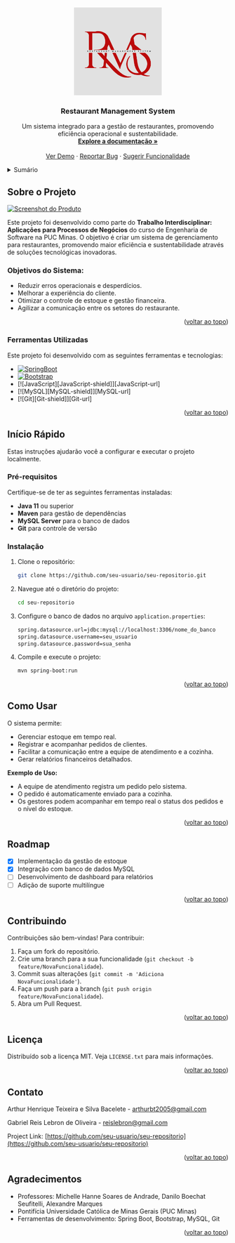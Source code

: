 <a id="readme-top"></a>

<!-- PROJECT LOGO -->
<br />
<div align="center">
  <a href="#">
    <img src="docs/images/LogoTI2.jpg" alt="Logo" width="200" height="200">
  </a>

  <h3 align="center">Restaurant Management System</h3>

  <p align="center">
    Um sistema integrado para a gestão de restaurantes, promovendo eficiência operacional e sustentabilidade.
    <br />
    <a href="#"><strong>Explore a documentação »</strong></a>
    <br />
    <br />
    <a href="#">Ver Demo</a>
    ·
    <a href="#">Reportar Bug</a>
    ·
    <a href="#">Sugerir Funcionalidade</a>
  </p>
</div>

<!-- TABLE OF CONTENTS -->
<details>
  <summary>Sumário</summary>
  <ol>
    <li>
      <a href="#sobre-o-projeto">Sobre o Projeto</a>
      <ul>
        <li><a href="#ferramentas-utilizadas">Ferramentas Utilizadas</a></li>
      </ul>
    </li>
    <li>
      <a href="#getting-started">Início Rápido</a>
      <ul>
        <li><a href="#prerequisitos">Pré-requisitos</a></li>
        <li><a href="#instalacao">Instalação</a></li>
      </ul>
    </li>
    <li><a href="#usage">Como Usar</a></li>
    <li><a href="#roadmap">Roadmap</a></li>
    <li><a href="#contribuindo">Contribuindo</a></li>
    <li><a href="#license">Licença</a></li>
    <li><a href="#contact">Contato</a></li>
    <li><a href="#acknowledgments">Agradecimentos</a></li>
  </ol>
</details>

<!-- ABOUT THE PROJECT -->
## Sobre o Projeto

[![Screenshot do Produto][product-screenshot]](https://example.com)

Este projeto foi desenvolvido como parte do **Trabalho Interdisciplinar: Aplicações para Processos de Negócios** do curso de Engenharia de Software na PUC Minas. O objetivo é criar um sistema de gerenciamento para restaurantes, promovendo maior eficiência e sustentabilidade através de soluções tecnológicas inovadoras.

### Objetivos do Sistema:
- Reduzir erros operacionais e desperdícios.
- Melhorar a experiência do cliente.
- Otimizar o controle de estoque e gestão financeira.
- Agilizar a comunicação entre os setores do restaurante.

<p align="right">(<a href="#readme-top">voltar ao topo</a>)</p>

### Ferramentas Utilizadas

Este projeto foi desenvolvido com as seguintes ferramentas e tecnologias:

- [![SpringBoot][SpringBoot-shield]][SpringBoot-url]
- [![Bootstrap][Bootstrap-shield]][Bootstrap-url]
- [![JavaScript][JavaScript-shield]][JavaScript-url]
- [![MySQL][MySQL-shield]][MySQL-url]
- [![Git][Git-shield]][Git-url]

<p align="right">(<a href="#readme-top">voltar ao topo</a>)</p>

<!-- GETTING STARTED -->
## Início Rápido

Estas instruções ajudarão você a configurar e executar o projeto localmente.

### Pré-requisitos

Certifique-se de ter as seguintes ferramentas instaladas:
- **Java 11** ou superior
- **Maven** para gestão de dependências
- **MySQL Server** para o banco de dados
- **Git** para controle de versão

### Instalação

1. Clone o repositório:
   ```bash
   git clone https://github.com/seu-usuario/seu-repositorio.git
   ```
2. Navegue até o diretório do projeto:
   ```bash
   cd seu-repositorio
   ```
3. Configure o banco de dados no arquivo `application.properties`:
   ```properties
   spring.datasource.url=jdbc:mysql://localhost:3306/nome_do_banco
   spring.datasource.username=seu_usuario
   spring.datasource.password=sua_senha
   ```
4. Compile e execute o projeto:
   ```bash
   mvn spring-boot:run
   ```

<p align="right">(<a href="#readme-top">voltar ao topo</a>)</p>

<!-- USAGE EXAMPLES -->
## Como Usar

O sistema permite:
- Gerenciar estoque em tempo real.
- Registrar e acompanhar pedidos de clientes.
- Facilitar a comunicação entre a equipe de atendimento e a cozinha.
- Gerar relatórios financeiros detalhados.

**Exemplo de Uso:**
- A equipe de atendimento registra um pedido pelo sistema.
- O pedido é automaticamente enviado para a cozinha.
- Os gestores podem acompanhar em tempo real o status dos pedidos e o nível do estoque.

<p align="right">(<a href="#readme-top">voltar ao topo</a>)</p>

<!-- ROADMAP -->
## Roadmap

- [x] Implementação da gestão de estoque
- [x] Integração com banco de dados MySQL
- [ ] Desenvolvimento de dashboard para relatórios
- [ ] Adição de suporte multilíngue

<p align="right">(<a href="#readme-top">voltar ao topo</a>)</p>

<!-- CONTRIBUTING -->
## Contribuindo

Contribuições são bem-vindas! Para contribuir:
1. Faça um fork do repositório.
2. Crie uma branch para a sua funcionalidade (`git checkout -b feature/NovaFuncionalidade`).
3. Commit suas alterações (`git commit -m 'Adiciona NovaFuncionalidade'`).
4. Faça um push para a branch (`git push origin feature/NovaFuncionalidade`).
5. Abra um Pull Request.

<p align="right">(<a href="#readme-top">voltar ao topo</a>)</p>

<!-- LICENSE -->
## Licença

Distribuído sob a licença MIT. Veja `LICENSE.txt` para mais informações.

<p align="right">(<a href="#readme-top">voltar ao topo</a>)</p>

<!-- CONTACT -->
## Contato

Arthur Henrique Teixeira e Silva Bacelete - arthurbt2005@gmail.com

Gabriel Reis Lebron de Oliveira - reislebron@gmail.com

Project Link: [https://github.com/seu-usuario/seu-repositorio](https://github.com/seu-usuario/seu-repositorio)

<p align="right">(<a href="#readme-top">voltar ao topo</a>)</p>

<!-- ACKNOWLEDGMENTS -->
## Agradecimentos

- Professores: Michelle Hanne Soares de Andrade, Danilo Boechat Seufitelli, Alexandre Marques
- Pontifícia Universidade Católica de Minas Gerais (PUC Minas)
- Ferramentas de desenvolvimento: Spring Boot, Bootstrap, MySQL, Git

<p align="right">(<a href="#readme-top">voltar ao topo</a>)</p>

<!-- SHIELDS -->
[SpringBoot-shield]: https://img.shields.io/badge/Spring_Boot-6DB33F?style=for-the-badge&logo=spring-boot&logoColor=white
[SpringBoot-url]: https://spring.io/projects/spring-boot
[Bootstrap-shield]: https://



<!-- MARKDOWN LINKS & IMAGES -->
<!-- https://www.markdownguide.org/basic-syntax/#reference-style-links -->

[contributors-shield]: https://img.shields.io/github/contributors/othneildrew/Best-README-Template.svg?style=for-the-badge
[contributors-url]: https://github.com/othneildrew/Best-README-Template/graphs/contributors
[forks-shield]: https://img.shields.io/github/forks/othneildrew/Best-README-Template.svg?style=for-the-badge
[forks-url]: https://github.com/othneildrew/Best-README-Template/network/members
[stars-shield]: https://img.shields.io/github/stars/othneildrew/Best-README-Template.svg?style=for-the-badge
[stars-url]: https://github.com/othneildrew/Best-README-Template/stargazers
[issues-shield]: https://img.shields.io/github/issues/othneildrew/Best-README-Template.svg?style=for-the-badge
[issues-url]: https://github.com/othneildrew/Best-README-Template/issues
[license-shield]: https://img.shields.io/github/license/othneildrew/Best-README-Template.svg?style=for-the-badge
[license-url]: https://github.com/othneildrew/Best-README-Template/blob/master/LICENSE.txt
[linkedin-shield]: https://img.shields.io/badge/-LinkedIn-black.svg?style=for-the-badge&logo=linkedin&colorB=555
[linkedin-url]: https://linkedin.com/in/othneildrew
[product-screenshot]: images/screenshot.png
[Next.js]: https://img.shields.io/badge/next.js-000000?style=for-the-badge&logo=nextdotjs&logoColor=white
[Next-url]: https://nextjs.org/
[React.js]: https://img.shields.io/badge/React-20232A?style=for-the-badge&logo=react&logoColor=61DAFB
[React-url]: https://reactjs.org/
[Vue.js]: https://img.shields.io/badge/Vue.js-35495E?style=for-the-badge&logo=vuedotjs&logoColor=4FC08D
[Vue-url]: https://vuejs.org/
[Angular.io]: https://img.shields.io/badge/Angular-DD0031?style=for-the-badge&logo=angular&logoColor=white
[Angular-url]: https://angular.io/
[Svelte.dev]: https://img.shields.io/badge/Svelte-4A4A55?style=for-the-badge&logo=svelte&logoColor=FF3E00
[Svelte-url]: https://svelte.dev/
[Laravel.com]: https://img.shields.io/badge/Laravel-FF2D20?style=for-the-badge&logo=laravel&logoColor=white
[Laravel-url]: https://laravel.com
[Bootstrap.com]: https://img.shields.io/badge/Bootstrap-563D7C?style=for-the-badge&logo=bootstrap&logoColor=white
[Bootstrap-url]: https://getbootstrap.com
[JQuery.com]: https://img.shields.io/badge/jQuery-0769AD?style=for-the-badge&logo=jquery&logoColor=white
[JQuery-url]: https://jquery.com
